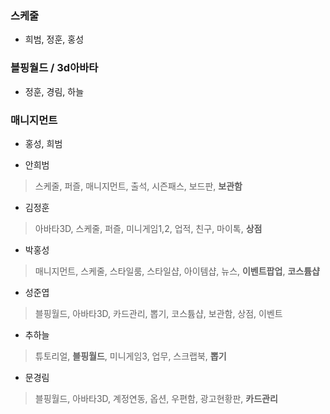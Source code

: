 

### 스케줄 
 - 희범, 정훈, 홍성

### 블핑월드 / 3d아바타 
 - 정훈, 경림, 하늘

### 매니지먼트 
 - 홍성, 희범


- 안희범

> 스케줄, 퍼즐, 매니지먼트, 출석, 시즌패스, 보드판, **보관함**


- 김정훈

> 아바타3D, 스케줄, 퍼즐, 미니게임1,2, 업적, 친구, 마이톡, **상점** 

  
- 박홍성

> 매니지먼트, 스케줄, 스타일룸, 스타일샵, 아이템샵, 뉴스, **이벤트팝업**, **코스튬샵**


- 성준엽

> 블핑월드, 아바타3D, 카드관리, 뽑기, 코스튬샵, 보관함, 상점, 이벤트

- 추하늘

> 튜토리얼, **블핑월드**, 미니게임3, 업무, 스크랩북, **뽑기**


- 문경림

> 블핑월드, 아바타3D, 계정연동, 옵션, 우편함, 광고현황판, **카드관리**


